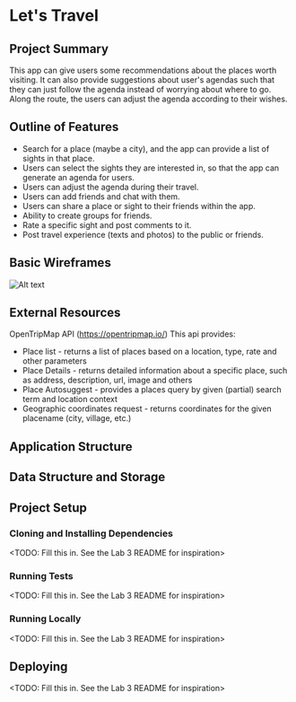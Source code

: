 # Let's Travel

## Project Summary
This app can give users some recommendations about the places worth visiting. It can also provide suggestions about user's agendas such that they can just follow the agenda instead of worrying about where to go. Along the route, the users can adjust the agenda according to their wishes.

## Outline of Features
- Search for a place (maybe a city), and the app can provide a list of sights in that place.
- Users can select the sights they are interested in, so that the app can generate an agenda for users.
- Users can adjust the agenda during their travel.
- Users can add friends and chat with them.
- Users can share a place or sight to their friends within the app.
- Ability to create groups for friends.
- Rate a specific sight and post comments to it.
- Post travel experience (texts and photos) to the public or friends.

## Basic Wireframes
![Alt text](https://github.com/csse-490-advanced-web-development/final-project-team-6-wenze/blob/main/doc/LetsTravel_wireframe.png)

## External Resources
OpenTripMap API (https://opentripmap.io/)
This api provides:
- Place list - returns a list of places based on a location, type, rate and other parameters
- Place Details - returns detailed information about a specific place, such as address, description, url, image and others
- Place Autosuggest - provides a places query by given (partial) search term and location context
- Geographic coordinates request - returns coordinates for the given placename (city, village, etc.)

## Application Structure
## Data Structure and Storage
## Project Setup

### Cloning and Installing Dependencies

<TODO: Fill this in.  See the Lab 3 README for inspiration>

### Running Tests

<TODO: Fill this in.  See the Lab 3 README for inspiration>

### Running Locally

<TODO: Fill this in.  See the Lab 3 README for inspiration>

## Deploying

<TODO: Fill this in.  See the Lab 3 README for inspiration>
